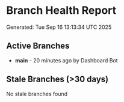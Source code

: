 # Branch Health Report
Generated: Tue Sep 16 13:13:34 UTC 2025

## Active Branches
- **main** - 20 minutes ago by Dashboard Bot

## Stale Branches (>30 days)
No stale branches found
